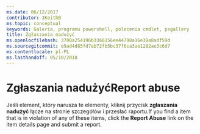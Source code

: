 ```yaml
---
ms.date: 06/12/2017
contributor: JKeithB
ms.topic: conceptual
keywords: Galeria, programu powershell, polecenia cmdlet, psgallery
title: Zgłaszania nadużyć
ms.openlocfilehash: 3700a254196b3366156ee44798a16e39a8adf59d
ms.sourcegitcommit: e9ad4d85fd7eb72fb5bc37f6ca3ae1282ae3c6d7
ms.contentlocale: pl-PL
ms.lasthandoff: 05/10/2018
---
```

# <a name="report-abuse"></a><span data-ttu-id="64016-103">Zgłaszania nadużyć</span><span class="sxs-lookup"><span data-stu-id="64016-103">Report abuse</span></span>

<span data-ttu-id="64016-104">Jeśli element, który narusza te elementy, kliknij przycisk **zgłaszania nadużyć** łącze na stronie szczegółów i przesłać raportu.</span><span class="sxs-lookup"><span data-stu-id="64016-104">If you find a item that is in violation of any of these items, click the **Report Abuse** link on the item details page and submit a report.</span></span>